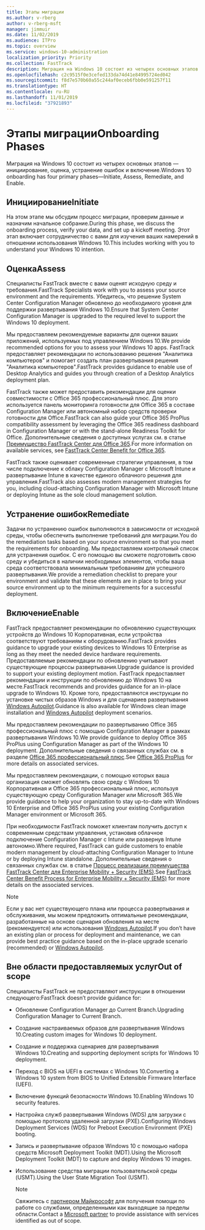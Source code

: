 ```yaml
---
title: Этапы миграции
ms.author: v-rberg
author: v-rberg-msft
manager: jimmuir
ms.date: 11/02/2019
ms.audience: ITPro
ms.topic: overview
ms.service: windows-10-administration
localization_priority: Priority
ms.collection: FastTrack
description: Миграция на Windows 10 состоит из четырех основных этапов — инициирование, оценка, устранение ошибок и включение.
ms.openlocfilehash: c2c9515f0e3cefed133da74d41e84995724ed042
ms.sourcegitcommit: f8d7e570b60a55c244af0eceb6fbb0e591257f11
ms.translationtype: HT
ms.contentlocale: ru-RU
ms.lasthandoff: 11/01/2019
ms.locfileid: "37921893"
---
```

# <a name="onboarding-phases"></a><span data-ttu-id="e5517-103">Этапы миграции</span><span class="sxs-lookup"><span data-stu-id="e5517-103">Onboarding Phases</span></span>

<span data-ttu-id="e5517-104">Миграция на Windows 10 состоит из четырех основных этапов — инициирование, оценка, устранение ошибок и включение.</span><span class="sxs-lookup"><span data-stu-id="e5517-104">Windows 10 onboarding has four primary phases—Initiate, Assess, Remediate, and Enable.</span></span>

## <a name="initiate"></a><span data-ttu-id="e5517-105">Инициирование</span><span class="sxs-lookup"><span data-stu-id="e5517-105">Initiate</span></span>

<span data-ttu-id="e5517-106">На этом этапе мы обсудим процесс миграции, проверим данные и назначим начальное собрание.</span><span class="sxs-lookup"><span data-stu-id="e5517-106">During this phase, we discuss the onboarding process, verify your data, and set up a kickoff meeting.</span></span> <span data-ttu-id="e5517-107">Этот этап включает сотрудничество с вами для изучения ваших намерений в отношении использования Windows 10.</span><span class="sxs-lookup"><span data-stu-id="e5517-107">This includes working with you to understand your Windows 10 intention.</span></span>

## <a name="assess"></a><span data-ttu-id="e5517-108">Оценка</span><span class="sxs-lookup"><span data-stu-id="e5517-108">Assess</span></span>

<span data-ttu-id="e5517-109">Специалисты FastTrack вместе с вами оценят исходную среду и требования.</span><span class="sxs-lookup"><span data-stu-id="e5517-109">FastTrack Specialists work with you to assess your source environment and the requirements.</span></span> <span data-ttu-id="e5517-110">Убедитесь, что решение System Center Configuration Manager обновлено до необходимого уровня для поддержки развертывания Windows 10.</span><span class="sxs-lookup"><span data-stu-id="e5517-110">Ensure that System Center Configuration Manager is upgraded to the required level to support the Windows 10 deployment.</span></span> 

<span data-ttu-id="e5517-111">Мы предоставляем рекомендуемые варианты для оценки ваших приложений, используемых под управлением Windows 10.</span><span class="sxs-lookup"><span data-stu-id="e5517-111">We provide recommended options for you to assess your Windows 10 apps.</span></span> <span data-ttu-id="e5517-112">FastTrack предоставляет рекомендации по использованию решения "Аналитика компьютеров" и помогает создать план развертывания решения "Аналитика компьютеров".</span><span class="sxs-lookup"><span data-stu-id="e5517-112">FastTrack provides guidance to enable use of Desktop Analytics and guides you through creation of a Desktop Analytics deployment plan.</span></span>

<span data-ttu-id="e5517-113">FastTrack также может предоставить рекомендации для оценки совместимости с Office 365 профессиональный плюс. Для этого используется панель мониторинга готовности для Office 365 в составе Configuration Manager или автономный набор средств проверки готовности для Office.</span><span class="sxs-lookup"><span data-stu-id="e5517-113">FastTrack can also guide your Office 365 ProPlus compatibility assessment by leveraging the Office 365 readiness dashboard in Configuration Manager or with the stand-alone Readiness Toolkit for Office.</span></span> <span data-ttu-id="e5517-114">Дополнительные сведения о доступных услугах см. в статье [Преимущество FastTrack Center для Office 365](O365-fasttrack-benefit-for-office-365.md).</span><span class="sxs-lookup"><span data-stu-id="e5517-114">For more information on available services, see [FastTrack Center Benefit for Office 365](O365-fasttrack-benefit-for-office-365.md).</span></span> 

<span data-ttu-id="e5517-115">FastTrack также оценивает современные стратегии управления, в том числе подключение к облаку Configuration Manager с Microsoft Intune и развертывание Intune в качестве единого облачного решения для управления.</span><span class="sxs-lookup"><span data-stu-id="e5517-115">FastTrack also assesses modern management strategies for you, including cloud-attaching Configuration Manager with Microsoft Intune or deploying Intune as the sole cloud management solution.</span></span>

## <a name="remediate"></a><span data-ttu-id="e5517-116">Устранение ошибок</span><span class="sxs-lookup"><span data-stu-id="e5517-116">Remediate</span></span>

<span data-ttu-id="e5517-117">Задачи по устранению ошибок выполняются в зависимости от исходной среды, чтобы обеспечить выполнение требований для миграции.</span><span class="sxs-lookup"><span data-stu-id="e5517-117">You do the remediation tasks based on your source environment so that you meet the requirements for onboarding.</span></span> <span data-ttu-id="e5517-118">Мы предоставляем контрольный список для устранения ошибок. С его помощью вы сможете подготовить свою среду и убедиться в наличии необходимых элементов, чтобы ваша среда соответствовала минимальным требованиям для успешного развертывания.</span><span class="sxs-lookup"><span data-stu-id="e5517-118">We provide a remediation checklist to prepare your environment and validate that these elements are in place to bring your source environment up to the minimum requirements for a successful deployment.</span></span> 

## <a name="enable"></a><span data-ttu-id="e5517-119">Включение</span><span class="sxs-lookup"><span data-stu-id="e5517-119">Enable</span></span>

<span data-ttu-id="e5517-120">FastTrack предоставляет рекомендации по обновлению существующих устройств до Windows 10 Корпоративная, если устройства соответствуют требованиям к оборудованию.</span><span class="sxs-lookup"><span data-stu-id="e5517-120">FastTrack provides guidance to upgrade your existing devices to Windows 10 Enterprise as long as they meet the needed device hardware requirements.</span></span> <span data-ttu-id="e5517-121">Предоставляемые рекомендации по обновлению учитывают существующие процессы развертывания.</span><span class="sxs-lookup"><span data-stu-id="e5517-121">Upgrade guidance is provided to support your existing deployment motion.</span></span> <span data-ttu-id="e5517-122">FastTrack предоставляет рекомендации и инструкции по обновлению до Windows 10 на месте.</span><span class="sxs-lookup"><span data-stu-id="e5517-122">FastTrack recommends and provides guidance for an in-place upgrade to Windows 10.</span></span> <span data-ttu-id="e5517-123">Кроме того, предоставляются инструкции по установке чистых образов Windows и для сценариев развертывания [Windows Autopilot](EMS-onboarding-phases.md#windows-autopilot).</span><span class="sxs-lookup"><span data-stu-id="e5517-123">Guidance is also available for Windows clean image installation and [Windows Autopilot](EMS-onboarding-phases.md#windows-autopilot) deployment scenarios.</span></span> 

<span data-ttu-id="e5517-124">Мы предоставляем рекомендации по развертыванию Office 365 профессиональный плюс с помощью Configuration Manager в рамках развертывания Windows 10.</span><span class="sxs-lookup"><span data-stu-id="e5517-124">We provide guidance to deploy Office 365 ProPlus using Configuration Manager as part of the Windows 10 deployment.</span></span> <span data-ttu-id="e5517-125">Дополнительные сведения о связанных службах см. в разделе [Office 365 профессиональный плюс](O365-onboarding-and-migration.md#office-365-proplus).</span><span class="sxs-lookup"><span data-stu-id="e5517-125">See [Office 365 ProPlus](O365-onboarding-and-migration.md#office-365-proplus) for more details on associated services.</span></span>

<span data-ttu-id="e5517-126">Мы предоставляем рекомендации, с помощью которых ваша организация сможет обновлять свою среду с Windows 10 Корпоративная и Office 365 профессиональный плюс, используя существующую среду Configuration Manager или Microsoft 365.</span><span class="sxs-lookup"><span data-stu-id="e5517-126">We provide guidance to help your organization to stay up-to-date with Windows 10 Enterprise and Office 365 ProPlus using your existing Configuration Manager environment or Microsoft 365.</span></span>

<span data-ttu-id="e5517-127">При необходимости FastTrack поможет клиентам получить доступ к современным средствам управления, установив облачное подключение Configuration Manager с Intune или развернув Intune автономно.</span><span class="sxs-lookup"><span data-stu-id="e5517-127">Where required, FastTrack can guide customers to enable modern management by cloud-attaching Configuration Manager to Intune or by deploying Intune standalone.</span></span> <span data-ttu-id="e5517-128">Дополнительные сведения о связанных службах см. в статье [Процесс реализации преимущества FastTrack Center для Enterprise Mobility + Security (EMS)](EMS-fasttrack-process.md).</span><span class="sxs-lookup"><span data-stu-id="e5517-128">See [FastTrack Center Benefit Process for Enterprise Mobility + Security (EMS)](EMS-fasttrack-process.md) for more details on the associated services.</span></span>

> [!NOTE]
> <span data-ttu-id="e5517-129">Если у вас нет существующего плана или процесса развертывания и обслуживания, мы можем предложить оптимальные рекомендации, разработанные на основе сценария обновления на месте (рекомендуется) или использования [Windows Autopilot](EMS-onboarding-phases.md#windows-autopilot).</span><span class="sxs-lookup"><span data-stu-id="e5517-129">If you don’t have an existing plan or process for deployment and maintenance, we can provide best practice guidance based on the in-place upgrade scenario (recommended) or [Windows Autopilot](EMS-onboarding-phases.md#windows-autopilot).</span></span>

## <a name="out-of-scope"></a><span data-ttu-id="e5517-130">Вне области предоставляемых услуг</span><span class="sxs-lookup"><span data-stu-id="e5517-130">Out of scope</span></span>

<span data-ttu-id="e5517-131">Специалисты FastTrack не предоставляют инструкции в отношении следующего:</span><span class="sxs-lookup"><span data-stu-id="e5517-131">FastTrack doesn’t provide guidance for:</span></span>

- <span data-ttu-id="e5517-132">Обновление Configuration Manager до Current Branch.</span><span class="sxs-lookup"><span data-stu-id="e5517-132">Upgrading Configuration Manager to Current Branch.</span></span>
- <span data-ttu-id="e5517-133">Создание настраиваемых образов для развертывания Windows 10.</span><span class="sxs-lookup"><span data-stu-id="e5517-133">Creating custom images for Windows 10 deployment.</span></span>
- <span data-ttu-id="e5517-134">Создание и поддержка сценариев для развертывания Windows 10.</span><span class="sxs-lookup"><span data-stu-id="e5517-134">Creating and supporting deployment scripts for Windows 10 deployment.</span></span>
- <span data-ttu-id="e5517-135">Переход с BIOS на UEFI в системах с Windows 10.</span><span class="sxs-lookup"><span data-stu-id="e5517-135">Converting a Windows 10 system from BIOS to Unified Extensible Firmware Interface (UEFI).</span></span>
- <span data-ttu-id="e5517-136">Включение функций безопасности Windows 10.</span><span class="sxs-lookup"><span data-stu-id="e5517-136">Enabling Windows 10 security features.</span></span> 
- <span data-ttu-id="e5517-137">Настройка служб развертывания Windows (WDS) для загрузки с помощью протокола удаленной загрузки (PXE).</span><span class="sxs-lookup"><span data-stu-id="e5517-137">Configuring Windows Deployment Services (WDS) for Preboot Execution Environment (PXE) booting.</span></span>
- <span data-ttu-id="e5517-138">Запись и развертывание образов Windows 10 с помощью набора средств Microsoft Deployment Toolkit (MDT).</span><span class="sxs-lookup"><span data-stu-id="e5517-138">Using the Microsoft Deployment Toolkit (MDT) to capture and deploy Windows 10 images.</span></span>
- <span data-ttu-id="e5517-139">Использование средства миграции пользовательской среды (USMT).</span><span class="sxs-lookup"><span data-stu-id="e5517-139">Using the User State Migration Tool (USMT).</span></span>

  > [!NOTE]
  > <span data-ttu-id="e5517-140">Свяжитесь с [партнером Майкрософт](https://go.microsoft.com/fwlink/?linkid=2080150) для получения помощи по работе со службами, определенными как выходящие за пределы области.</span><span class="sxs-lookup"><span data-stu-id="e5517-140">Contact a [Microsoft partner](https://go.microsoft.com/fwlink/?linkid=2080150) to provide assistance with services identified as out of scope.</span></span>

 